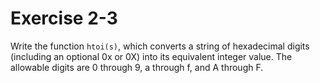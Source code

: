 # Exercise 2-3

Write the function `htoi(s)`, which converts a string of hexadecimal digits (including an optional 0x or 0X) into its equivalent integer value. The allowable digits are 0 through 9, a through f, and A through F.
